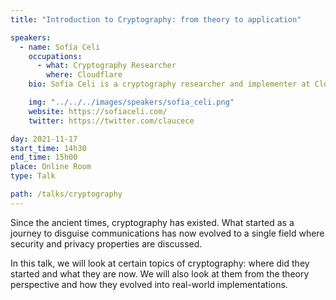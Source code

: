 ```yaml
---
title: "Introduction to Cryptography: from theory to application"

speakers:
  - name: Sofía Celi
    occupations:
      - what: Cryptography Researcher
        where: Cloudflare
    bio: Sofía Celi is a cryptography researcher and implementer at Cloudflare. She also currently leads the design and development of version 4 of the Off-the-Record (OTR) messaging protocol. She is very involved in helping end gender-based violence that uses digital tools in the Global South. She is interested in programming languages, compilers, usable security and privacy by design, post-quantum cryptography, and real-world applications of cryptography.

    img: "../../../images/speakers/sofia_celi.png"
    website: https://sofiaceli.com/
    twitter: https://twitter.com/claucece

day: 2021-11-17
start_time: 14h30
end_time: 15h00
place: Online Room
type: Talk

path: /talks/cryptography
---
```


Since the ancient times, cryptography has existed. What started as a journey to disguise communications has now evolved to a single field where security and privacy properties are discussed.

In this talk, we will look at certain topics of cryptography: where did they started and what they are now. We will also look at them from the theory perspective and how they evolved into real-world implementations.
